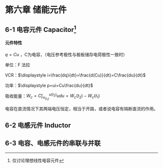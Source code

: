 # 第六章 储能元件
## 6-1 电容元件 Capacitor[^1]

#### 元件特性

$q=Cu$ ，C为电容，（电压参考极性与极板储存电荷极性一致时）

单位：F 法拉 

VCR：$\displaystyle i=\frac{dq}{dt}=\frac{d(Cu)}{dt}=C\frac{du}{dt}$ 

功率：$\displaystyle p=ui=Cu\frac{du}{dt}$ 

吸收能量：$W_c=C\int^{u(t_2)}_{u_(t_1)}udu=W_c(t_2)-W_c(t_1)$ 

电容在直流情况下其两端电压恒定，相当于开路，或者说电容有隔断直流的作用。

## 6-2 电感元件 Inductor







## 6-3 电容、电感元件的串联与并联




[^1]: 仅讨论理想线性电容元件
